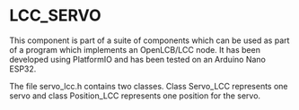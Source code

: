 # LCC_SERVO

This component is part of a suite of components which can be used as part of a program which implements an OpenLCB/LCC node. It has been developed using PlatformIO and has been tested on an Arduino Nano ESP32.

The file servo_lcc.h contains two classes. Class Servo_LCC represents one servo and class Position_LCC represents one position for the servo.
